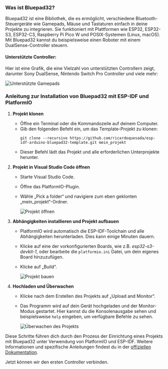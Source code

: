 ### Was ist Bluepad32?
Bluepad32 ist eine Bibliothek, die es ermöglicht, verschiedene Bluetooth-Steuergeräte wie Gamepads, Mäuse und Tastaturen einfach in deine Projekte zu integrieren. Sie funktioniert mit Plattformen wie ESP32, ESP32-S3, ESP32-C3, Raspberry Pi Pico W und POSIX-Systemen (Linux, macOS). Mit Bluepad32 kannst du beispielsweise einen Roboter mit einem DualSense-Controller steuern.

#### Unterstützte Controller:
Hier ist eine Grafik, die eine Vielzahl von unterstützten Controllern zeigt, darunter Sony DualSense, Nintendo Switch Pro Controller und viele mehr:

![Unterstützte Gamepads](https://lh3.googleusercontent.com/pw/AMWts8BB7wT51jpn3HxWHuZLiEM2lX05gmTDsnldHszkXuYqxbowNvtxPtpbHh3CNjv1OBzeyadZjNLNBgE4w2tl2WmP8M9gGBCfWhzmZGQnHBlERSoy5W2dj6-EYmT84yteKTFjp4Jz2H3DgByFiKXaxfFC2g=-no)

### Anleitung zur Installation von Bluepad32 mit ESP-IDF und PlatformIO

1. **Projekt klonen**
   - Öffne ein Terminal oder die Kommandozeile auf deinem Computer.
   - Gib den folgenden Befehl ein, um das Template-Projekt zu klonen:
     ```
     git clone --recursive https://github.com/ricardoquesada/esp-idf-arduino-bluepad32-template.git mein_projekt
     ```
   - Dieser Befehl lädt das Projekt und alle erforderlichen Unterprojekte herunter.

2. **Projekt in Visual Studio Code öffnen**
   - Starte Visual Studio Code.
   - Öffne das PlatformIO-Plugin.
   - Wähle „Pick a folder“ und navigiere zum eben geklonten „mein_projekt“-Ordner.

     ![Projekt öffnen](https://lh3.googleusercontent.com/pw/ABLVV85JEEjjsQqcCcfZUclYF1ItYSHPmpzP0SC4VH9Ypqp05r2ixlv9C2xv4p-r6fW_CyCNa8ylmeSjyUg_K2Sp-XUXQRTYO_6HvhQXcXxTZXgQvvNBqA8JaerwCB1UODkXgYa_6ONT19KTO52OMs0eOOeeMg=-no-gm?authuser=0)

3. **Abhängigkeiten installieren und Projekt aufbauen**
   - PlatformIO wird automatisch die ESP-IDF-Toolchain und alle Abhängigkeiten herunterladen. Dies kann einige Minuten dauern.
   - Klicke auf eine der vorkonfigurierten Boards, wie z.B. *esp32-s3-devkit-1*, oder bearbeite die `platformio.ini` Datei, um dein eigenes Board hinzuzufügen.
   - Klicke auf „Build“.

     ![Projekt bauen](https://lh3.googleusercontent.com/pw/ABLVV86DiV9H-wDEv1X8ra_fJAw0OG2sBoM5d0gJElPfptzVpb6n8gzOEHDfKXLMKrivzNSt03XpMWSw-hSVJUi0aavQiwgL0t1rmQeKqfYpXkGCKKwcerrNx8BBkFR3VoKQEPMF-e-xVvKVque2pi1sTa8tWA=-no-gm?authuser=0)

4. **Hochladen und Überwachen**
   - Klicke nach dem Erstellen des Projekts auf „Upload and Monitor“.
   - Das Programm wird auf dein Gerät hochgeladen und der Monitor-Modus gestartet. Hier kannst du die Konsolenausgabe sehen und beispielsweise `help` eingeben, um verfügbare Befehle zu sehen.

     ![Überwachen des Projekts](https://lh3.googleusercontent.com/pw/ABLVV845uPqRtJkUrv4JlODuTr7Shnw0HR7BdojRbxv3xWyiUO-V_Kv42YAKAV-XyoNRPY5vsyj0yRDsRxH0mxz8Q1NYzvhCKw5Ni9MH6UYR8IiaT8XS9hysR81APn8X2tnVgnmJ6ZkSPCgUURnE2MVYIWYrNQ=-no-gm?authuser=0)

Diese Schritte führen dich durch den Prozess der Einrichtung eines Projekts mit Bluepad32 unter Verwendung von PlatformIO und ESP-IDF. Weitere Informationen und spezifische Anleitungen findest du in der [offiziellen Dokumentation](https://github.com/ricardoquesada/esp-idf-arduino-bluepad32-template).

Jetzt können wir den ersten Controller verbinden.